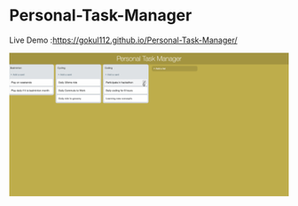 # Personal-Task-Manager
Live Demo :https://gokul112.github.io/Personal-Task-Manager/

![alt text](https://github.com/gokul112/Personal-Task-Manager/blob/master/Personal_task.gif)
